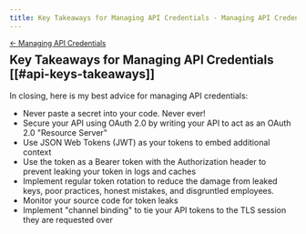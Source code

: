 ```yaml
---
title: Key Takeaways for Managing API Credentials - Managing API Credentials
---
```


<div style="font-size: 0.9em; margin-bottom: -20px;"><a href="/books/api-security/api-keys/">&larr; Managing API Credentials</a></div>

## Key Takeaways for Managing API Credentials [[#api-keys-takeaways]]

In closing, here is my best advice for managing API credentials:

* Never paste a secret into your code. Never ever!
* Secure your API using OAuth 2.0 by writing your API to act as an OAuth 2.0 "Resource Server"
* Use JSON Web Tokens (JWT) as your tokens to embed additional context
* Use the token as a Bearer token with the Authorization header to prevent leaking your token in logs and caches
* Implement regular token rotation to reduce the damage from leaked keys, poor practices, honest mistakes, and disgruntled employees.
* Monitor your source code for token leaks
* Implement "channel binding" to tie your API tokens to the TLS session they are requested over
